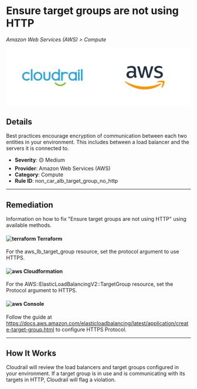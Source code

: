 # Ensure target groups are not using HTTP

*Amazon Web Services (AWS) > Compute*

![Cloudrail and Amazon Web Services (AWS) logos](../images/cloudrail_aws.png)

## Details
Best practices encourage encryption of communication between each two entities in your environment. This includes between a load balancer and the servers it is connected to.

- **Severity**: 🟡 Medium
- **Provider**: Amazon Web Services (AWS)
- **Category**: Compute
- **Rule ID**: non_car_alb_target_group_no_http

---

## Remediation
Information on how to fix "Ensure target groups are not using HTTP" using available methods.


####  <img src="../_media/emojis/terraform.png" alt="terraform" width="20"/>  Terraform
For the aws_lb_target_group resource, set the protocol argument to use HTTPS.








#### <img src="../_media/emojis/aws.png" alt="aws" width="20"/> Cloudformation
For the AWS::ElasticLoadBalancingV2::TargetGroup resource, set the Protocol argument to HTTPS.



####  <img src="../_media/emojis/aws.png" alt="aws" width="20"/> Console
Follow the guide at <https://docs.aws.amazon.com/elasticloadbalancing/latest/application/create-target-group.html> to configure HTTPS Protocol.




---

## How It Works
Cloudrail will review the load balancers and target groups configured in your environment. If a target group is in use and is communicating with its targets in HTTP, Cloudrail will flag a violation.